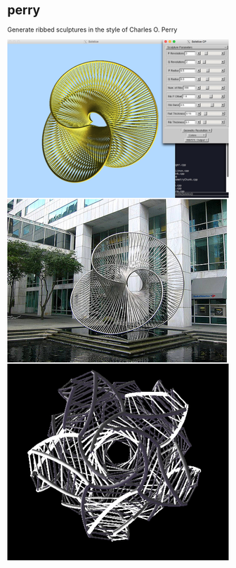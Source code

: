 # perry
Generate ribbed sculptures in the style of Charles O. Perry

![alt text](screenshots/solstice.png "Solstice")
![alt text](screenshots/solstice.jpg "Solstice (real)")
![alt text](screenshots/eclipse.png "Eclipse")
